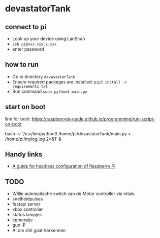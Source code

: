 # devastatorTank

## connect to pi
- Look up your device using LanScan
- `ssh pi@xxx.xxx.x.xxx`
- enter password

## how to run
- Go to directory `devastatorTank`
- Ensure required packages are installed: `pip3 install -r requirements.txt`
- Run command `sudo python3 main.py`

## start on boot
link for boot:
https://raspberrypi-guide.github.io/programming/run-script-on-boot

bash -c '/usr/bin/python3 /home/pi/devastatorTank/main.py > /home/pi/mylog.log 2>&1' &

## Handy links
- [A guide for headless configuration of Raspberry Pi](https://www.tomshardware.com/reviews/raspberry-pi-headless-setup-how-to,6028.html)

## TODO 

- Willie automatische switch van de Motor controller via relais
- snelheidpulses
- fastapi server
- xbox controller
- status lampjes
- cameratje
- gun :P
- AI die shit gaat herkennen
